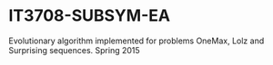 # IT3708-SUBSYM-EA

Evolutionary algorithm implemented for problems OneMax, Lolz and Surprising sequences. Spring 2015
